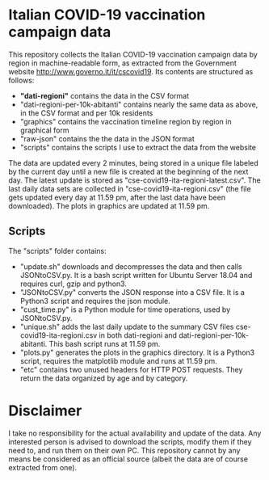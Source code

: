 # Italian COVID-19 vaccination campaign data

This repository collects the Italian COVID-19 vaccination campaign data by region in machine-readable form, as extracted from the Government website http://www.governo.it/it/cscovid19. Its contents are structured as follows:
- **"dati-regioni"** contains the data in the CSV format
- "dati-regioni-per-10k-abitanti" contains nearly the same data as above, in the CSV format and per 10k residents
- "graphics" contains the vaccination timeline region by region in graphical form
- "raw-json" contains the the data in the JSON format
- "scripts" contains the scripts I use to extract the data from the website

The data are updated every 2 minutes, being stored in a unique file labeled by the current day until a new file is created at the beginning of the next day. The latest update is stored as "cse-covid19-ita-regioni-latest.csv". The last daily data sets are collected in "cse-covid19-ita-regioni.csv" (the file gets updated every day at 11.59 pm, after the last data have been downloaded). The plots in graphics are updated at 11.59 pm.

## Scripts

The "scripts" folder contains:

 - "update.sh" downloads and decompresses the data and then calls JSONtoCSV.py. It is a bash script written for Ubuntu Server 18.04 and requires curl, gzip and python3.
 - "JSONtoCSV.py" converts the JSON response into a CSV file. It is a Python3 script and requires the json module.
 - "cust_time.py" is a Python module for time operations, used by JSONtoCSV.py.
 - "unique.sh" adds the last daily update to the summary CSV files cse-covid19-ita-regioni.csv in both dati-regioni and dati-regioni-per-10k-abitanti. This bash script runs at 11.59 pm.
 - "plots.py" generates the plots in the graphics directory. It is a Python3 script, requires the matplotlib module and runs at 11.59 pm.
 - "etc" contains two unused headers for HTTP POST requests. They return the data organized by age and by category.
 
 # Disclaimer

I take no responsibility for the actual availability and update of the data. Any interested person is advised to download the scripts, modify them if they need to, and run them on their own PC. This repository cannot by any means be considered as an official source (albeit the data are of course extracted from one).
